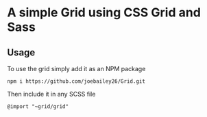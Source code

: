 # A simple Grid using CSS Grid and Sass

## Usage

To use the grid simply add it as an NPM package

```npm i https://github.com/joebailey26/Grid.git```

Then include it in any SCSS file

```@import "~grid/grid"```

